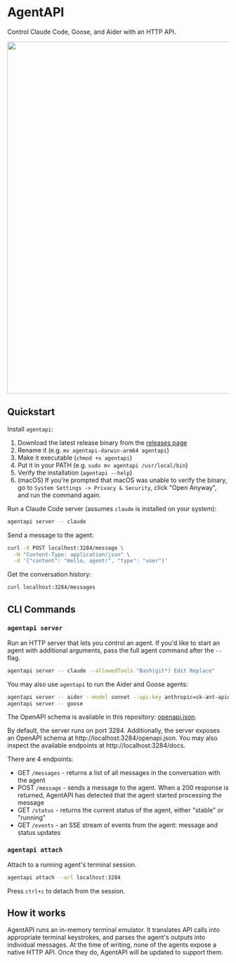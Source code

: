 # AgentAPI

Control Claude Code, Goose, and Aider with an HTTP API.

<div>
  <img width="800px" src="https://github.com/user-attachments/assets/4b9950f5-bfa7-4f38-bf09-58364f78c100">
</div>

## Quickstart

Install `agentapi`: 

1. Download the latest release binary from the [releases page](https://github.com/coder/agentapi/releases)
2. Rename it (e.g. `mv agentapi-darwin-arm64 agentapi`)
3. Make it executable (`chmod +x agentapi`)
4. Put it in your PATH (e.g. `sudo mv agentapi /usr/local/bin`)
5. Verify the installation (`agentapi --help`)
6. (macOS) If you're prompted that macOS was unable to verify the binary, go to `System Settings -> Privacy & Security`, click "Open Anyway", and run the command again.

Run a Claude Code server (assumes `claude` is installed on your system):

```bash
agentapi server -- claude
```

Send a message to the agent:

```bash
curl -X POST localhost:3284/message \
  -H "Content-Type: application/json" \
  -d '{"content": "Hello, agent!", "type": "user"}'
```

Get the conversation history:

```bash
curl localhost:3284/messages
```

## CLI Commands

### `agentapi server`

Run an HTTP server that lets you control an agent. If you'd like to start an agent with additional arguments, pass the full agent command after the `--` flag.

```bash
agentapi server -- claude --allowedTools "Bash(git*) Edit Replace"
```

You may also use `agentapi` to run the Aider and Goose agents:

```bash
agentapi server -- aider --model sonnet --api-key anthropic=sk-ant-apio3-XXX 
agentapi server -- goose
```

The OpenAPI schema is available in this repository: [openapi.json](openapi.json).

By default, the server runs on port 3284. Additionally, the server exposes an OpenAPI schema at http://localhost:3284/openapi.json. You may also inspect the available endpoints at http://localhost:3284/docs.

There are 4 endpoints:

- GET `/messages` - returns a list of all messages in the conversation with the agent
- POST `/message` - sends a message to the agent. When a 200 response is returned, AgentAPI has detected that the agent started processing the message
- GET `/status` - returns the current status of the agent, either "stable" or "running"
- GET `/events` - an SSE stream of events from the agent: message and status updates

### `agentapi attach`

Attach to a running agent's terminal session.

```bash
agentapi attach --url localhost:3284
```

Press `ctrl+c` to detach from the session.

## How it works

AgentAPI runs an in-memory terminal emulator. It translates API calls into appropriate terminal keystrokes, and parses the agent's outputs into individual messages. At the time of writing, none of the agents expose a native HTTP API. Once they do, AgentAPI will be updated to support them.
